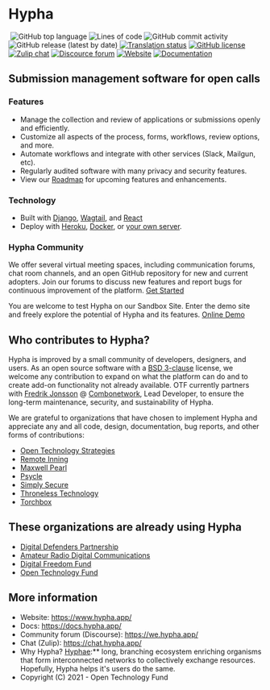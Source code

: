 # Hypha

[![<HyphaApp>](https://circleci.com/gh/HyphaApp/hypha.svg?style=shield)](https://circleci.com/gh/HyphaApp/hypha)
![GitHub top language](https://img.shields.io/github/languages/top/HyphaApp/hypha)
![Lines of code](https://img.shields.io/tokei/lines/github/HyphaApp/hypha)
![GitHub commit activity](https://img.shields.io/github/commit-activity/m/HyphaApp/hypha)
![GitHub release (latest by date)](https://img.shields.io/github/v/release/HyphaApp/hypha)
[![Translation status](https://hosted.weblate.org/widgets/hypha/-/svg-badge.svg)](https://hosted.weblate.org/engage/hypha/)
[![GitHub license](https://img.shields.io/github/license/HyphaApp/hypha)](https://github.com/HyphaApp/hypha/blob/main/LICENSE)
[![Zulip chat](https://img.shields.io/badge/chat-chat.hypha.app-brightgreen)](https://chat.hypha.app/)
[![Discource forum](https://img.shields.io/badge/forum-we.hypha.app-orange)](https://we.hypha.app/)
[![Website](https://img.shields.io/badge/website-hypha.app-blue)](https://www.hypha.app/)
[![Documentation](https://img.shields.io/badge/docs-hypha.app-purple)](https://docs.hypha.app/)

## Submission management software for open calls

### Features

- Manage the collection and review of applications or submissions openly and efficiently.
- Customize all aspects of the process, forms, workflows, review options, and more.
- Automate workflows and integrate with other services (Slack, Mailgun, etc).
- Regularly audited software with many privacy and security features.
- View our [Roadmap](https://github.com/HyphaApp/hypha/wiki/Roadmap) for upcoming features and enhancements.

### Technology

- Built with [Django](https://www.djangoproject.com/), [Wagtail](https://wagtail.io/), and [React](https://reactjs.org/)
- Deploy with [Heroku](https://docs.hypha.app/deployment/heroku), [Docker](https://docs.hypha.app/deployment/docker), or [your own server](https://docs.hypha.app/deployment/stand-alone).

### Hypha Community
We offer several virtual meeting spaces, including communication forums, chat room channels, and an open GitHub repository for new and current adopters. Join our forums to discuss new features and report bugs for continuous improvement of the platform. [Get Started](https://we.hypha.app/)

You are welcome to test Hypha on our Sandbox Site. Enter the demo site and freely explore the potential of Hypha and its features. [Online Demo](https://sandbox.opentech.fund/)

## Who contributes to Hypha? ##

Hypha is improved by a small community of developers, designers, and users. As an open source software with a [BSD 3-clause](https://github.com/HyphaApp/hypha/blob/main/LICENSE) license, we welcome any contribution to expand on what the platform can do and to create add-on functionality not already available. OTF currently partners with [Fredrik Jonsson](https://github.com/frjo) @ [Combonetwork](https://www.combonet.se/), Lead Developer, to ensure the long-term maintenance, security, and sustainability of Hypha.

We are grateful to organizations that have chosen to implement Hypha and appreciate any and all code, design, documentation, bug reports, and other forms of contributions:

- [Open Technology Strategies](https://www.opentechstrategies.com)                
- [Remote Inning](https://www.remoteinning.com/)
- [Maxwell Pearl](https://maxwellpearl.com/)
- [Psycle](https://psycle.com/)                                                    
- [Simply Secure](https://simplysecure.org/)
- [Throneless Technology](https://throneless.tech/)
- [Torchbox](https://www.torchbox.com/)

## These organizations are already using Hypha ##

- [Digital Defenders Partnership](https://www.digitaldefenders.org/)
- [Amateur Radio Digital Communications](https://www.ampr.org/)
- [Digital Freedom Fund](https://digitalfreedomfund.org/)
- [Open Technology Fund](https://www.opentech.fund/)

## More information

* Website: https://www.hypha.app/
* Docs: https://docs.hypha.app/
* Community forum (Discourse): https://we.hypha.app/
* Chat (Zulip): https://chat.hypha.app/
* Why Hypha? [Hyphae](https://en.wikipedia.org/wiki/Mycorrhizal_network):** long, branching ecosystem enriching organisms that form interconnected networks to collectively exchange resources. Hopefully, Hypha helps it's users do the same.
* Copyright (C) 2021 - Open Technology Fund
